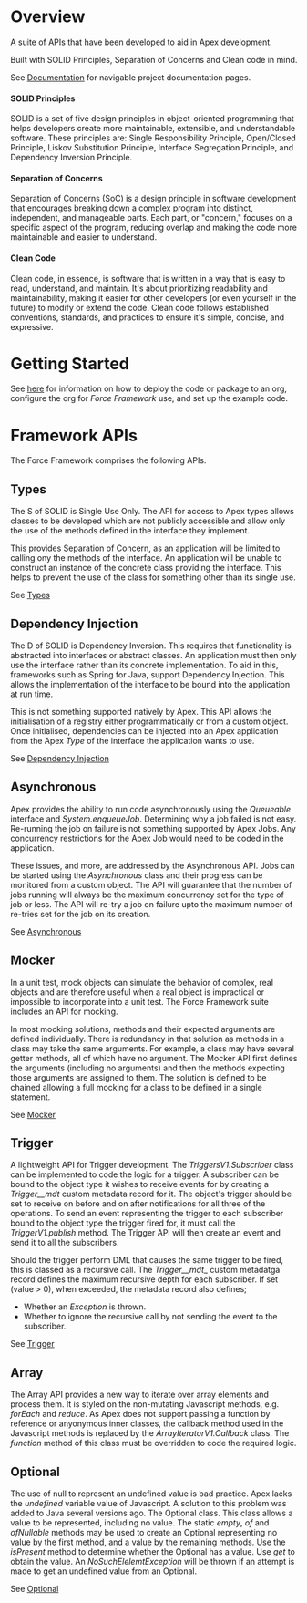 # Overview
A suite of APIs that have been developed to aid in Apex development.

Built with SOLID Principles, Separation of Concerns and Clean code in mind.

See [Documentation](https://markbrennand.github.io/force-framework/) for navigable project documentation pages.

#### SOLID Principles
SOLID is a set of five design principles in object-oriented programming that helps developers create more maintainable,
extensible, and understandable software. These principles are: Single Responsibility Principle, Open/Closed Principle,
Liskov Substitution Principle, Interface Segregation Principle, and Dependency Inversion Principle.

#### Separation of Concerns
Separation of Concerns (SoC) is a design principle in software development that encourages breaking down a complex
program into distinct, independent, and manageable parts. Each part, or "concern," focuses on a specific aspect of the
program, reducing overlap and making the code more maintainable and easier to understand.

#### Clean Code
Clean code, in essence, is software that is written in a way that is easy to read, understand, and maintain. It's about
prioritizing readability and maintainability, making it easier for other developers (or even yourself in the future) to
modify or extend the code. Clean code follows established conventions, standards, and practices to ensure it's simple,
concise, and expressive.

# Getting Started
See [here](GETTINGSTARTED.md) for information on how to deploy the code or package to an org, configure the org
for _Force Framework_ use, and set up the example code.

# Framework APIs
The Force Framework comprises the following APIs. 

## Types
The S of SOLID is Single Use Only. The API for access to Apex types allows classes to be developed which are not
publicly accessible and allow only the use of the methods defined in the interface they implement.

This provides Separation of Concern, as an application will be limited to calling ony the methods of the interface.
An application will be unable to construct an instance of the concrete class providing the interface. This helps to
prevent the use of the class for something other than its single use.

See [Types](source/types/README.md)

## Dependency Injection
The D of SOLID is Dependency Inversion. This requires that functionality is abstracted into interfaces or abstract
classes. An application must then only use the interface rather than its concrete implementation. To aid in this,
frameworks such as Spring for Java, support Dependency Injection. This allows the implementation of the interface to be
bound into the application at run time.

This is not something supported natively by Apex. This API  allows the initialisation of a registry either
programmatically or from a custom object. Once initialised, dependencies can be injected into an Apex application from
the Apex _Type_ of the interface the application wants to use.

See [Dependency Injection](source/dependency/README.md)

## Asynchronous
Apex provides the ability to run code asynchronously using the _Queueable_ interface and _System.enqueueJob_.
Determining why a job failed is not easy. Re-running the job on failure is not something supported
by Apex Jobs. Any concurrency restrictions for the Apex Job would need to be coded in the application. 

These issues, and more, are addressed by the Asynchronous API. Jobs can be started using the _Asynchronous_ class and
their progress can be monitored from a custom object. The API will guarantee that the number of jobs running will
always be the maximum concurrency set for the type of job or less. The API will re-try a job on failure upto the
maximum number of re-tries set for the job on its creation.

See [Asynchronous](source/asynchronous/README.md)

## Mocker
In a unit test, mock objects can simulate the behavior of complex, real objects and are therefore useful when a real
object is impractical or impossible to incorporate into a unit test. The Force Framework suite includes an API for 
mocking.

In most mocking solutions, methods and their expected arguments are defined individually. There is redundancy
in that solution as methods in a class may take the same arguments. For example, a class may have several getter
methods, all of which have no argument. The Mocker API first defines the arguments (including no arguments) and then
the methods expecting those arguments are assigned to them. The solution is defined to be chained allowing  a full
mocking for a class to be defined in a single statement.

See [Mocker](source/mocker/README.md)

## Trigger
A lightweight API for Trigger development. The _TriggersV1.Subscriber_ class can be implemented to code the logic for
a trigger. A subscriber can be bound to the object type it wishes to receive events for by creating a _Trigger__mdt_
custom metadata record for it. The object's trigger should be set to receive on before and on after notifications
for all three of the operations. To send an event representing the trigger to each subscriber bound to the object
type the trigger fired for, it must call the _TriggerV1.publish_ method. The Trigger API will then create an event
and send it to all the subscribers.

Should the trigger perform DML that causes the same trigger to be fired, this is classed as a recursive call. The
_Trigger__mdt__ custom metadatga record defines the maximum recursive depth for each subscriber. If set (value > 0),
when exceeded, the metadata record also defines;
- Whether an _Exception_ is thrown.
- Whether to ignore the recursive call by not sending the event to the subscriber. 

See [Trigger](source/trigger/README.md)

## Array
The Array API provides a new way to iterate over array elements and process them. It is styled on the non-mutating
Javascript methods, e.g. _forEach_ and _reduce_. As Apex does not support passing a function by reference or
anyonymous inner classes, the callback method used in the Javascript methods is replaced by the
_ArrayIteratorV1.Callback_ class. The _function_ method of this class must be overridden to code the required logic.

## Optional
The use of null to represent an undefined value is bad practice. Apex lacks the _undefined_ variable value of Javascript.
A solution to this problem was added to Java several versions ago. The Optional class. This class allows a value
to be represented, including no value. The static _empty_, _of_ and _ofNullable_ methods may be used to create an
Optional representing no value by the first method, and a value by the remaining methods. Use the _isPresent_
method to determine whether the Optional has a value. Use _get_ to obtain the value. An _NoSuchElelemtException_
will be thrown if an attempt is made to get an undefined value from an Optional.

See [Optional](source/optional/README.md)
